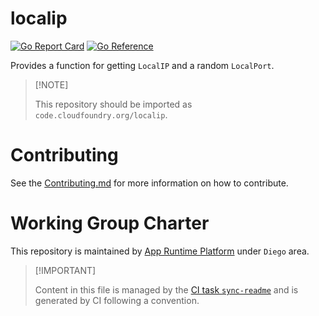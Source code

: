 # localip

[![Go Report
Card](https://goreportcard.com/badge/code.cloudfoundry.org/localip)](https://goreportcard.com/report/code.cloudfoundry.org/localip)
[![Go
Reference](https://pkg.go.dev/badge/code.cloudfoundry.org/localip.svg)](https://pkg.go.dev/code.cloudfoundry.org/localip)

Provides a function for getting `LocalIP` and a random `LocalPort`.

> \[!NOTE\]
>
> This repository should be imported as `code.cloudfoundry.org/localip`.

# Contributing

See the [Contributing.md](./.github/CONTRIBUTING.md) for more
information on how to contribute.

# Working Group Charter

This repository is maintained by [App Runtime
Platform](https://github.com/cloudfoundry/community/blob/main/toc/working-groups/app-runtime-platform.md)
under `Diego` area.

> \[!IMPORTANT\]
>
> Content in this file is managed by the [CI task
> `sync-readme`](https://github.com/cloudfoundry/wg-app-platform-runtime-ci/blob/c83c224ad06515ed52f51bdadf6075f56300ec93/shared/tasks/sync-readme/metadata.yml)
> and is generated by CI following a convention.
